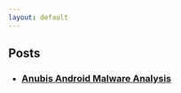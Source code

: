 ```yaml
---
layout: default
---
```


## Posts

*   ### [Anubis Android Malware Analysis](./anubis-android-malware-analysis)


